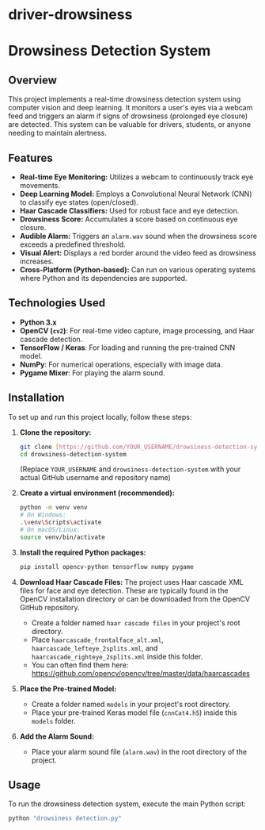 # driver-drowsiness

# Drowsiness Detection System

## Overview

This project implements a real-time drowsiness detection system using computer vision and deep learning. It monitors a user's eyes via a webcam feed and triggers an alarm if signs of drowsiness (prolonged eye closure) are detected. This system can be valuable for drivers, students, or anyone needing to maintain alertness.

## Features

* **Real-time Eye Monitoring:** Utilizes a webcam to continuously track eye movements.
* **Deep Learning Model:** Employs a Convolutional Neural Network (CNN) to classify eye states (open/closed).
* **Haar Cascade Classifiers:** Used for robust face and eye detection.
* **Drowsiness Score:** Accumulates a score based on continuous eye closure.
* **Audible Alarm:** Triggers an `alarm.wav` sound when the drowsiness score exceeds a predefined threshold.
* **Visual Alert:** Displays a red border around the video feed as drowsiness increases.
* **Cross-Platform (Python-based):** Can run on various operating systems where Python and its dependencies are supported.

## Technologies Used

* **Python 3.x**
* **OpenCV (`cv2`)**: For real-time video capture, image processing, and Haar cascade detection.
* **TensorFlow / Keras**: For loading and running the pre-trained CNN model.
* **NumPy**: For numerical operations, especially with image data.
* **Pygame Mixer**: For playing the alarm sound.

## Installation

To set up and run this project locally, follow these steps:

1.  **Clone the repository:**
    ```bash
    git clone [https://github.com/YOUR_USERNAME/drowsiness-detection-system.git](https://github.com/YOUR_USERNAME/drowsiness-detection-system.git)
    cd drowsiness-detection-system
    ```
    (Replace `YOUR_USERNAME` and `drowsiness-detection-system` with your actual GitHub username and repository name)

2.  **Create a virtual environment (recommended):**
    ```bash
    python -m venv venv
    # On Windows:
    .\venv\Scripts\activate
    # On macOS/Linux:
    source venv/bin/activate
    ```

3.  **Install the required Python packages:**
    ```bash
    pip install opencv-python tensorflow numpy pygame
    ```

4.  **Download Haar Cascade Files:**
    The project uses Haar cascade XML files for face and eye detection. These are typically found in the OpenCV installation directory or can be downloaded from the OpenCV GitHub repository.
    * Create a folder named `haar cascade files` in your project's root directory.
    * Place `haarcascade_frontalface_alt.xml`, `haarcascade_lefteye_2splits.xml`, and `haarcascade_righteye_2splits.xml` inside this folder.
    * You can often find them here: https://github.com/opencv/opencv/tree/master/data/haarcascades

5.  **Place the Pre-trained Model:**
    * Create a folder named `models` in your project's root directory.
    * Place your pre-trained Keras model file (`cnnCat4.h5`) inside this `models` folder.

6.  **Add the Alarm Sound:**
    * Place your alarm sound file (`alarm.wav`) in the root directory of the project.

## Usage

To run the drowsiness detection system, execute the main Python script:

```bash
python "drowsiness detection.py"
